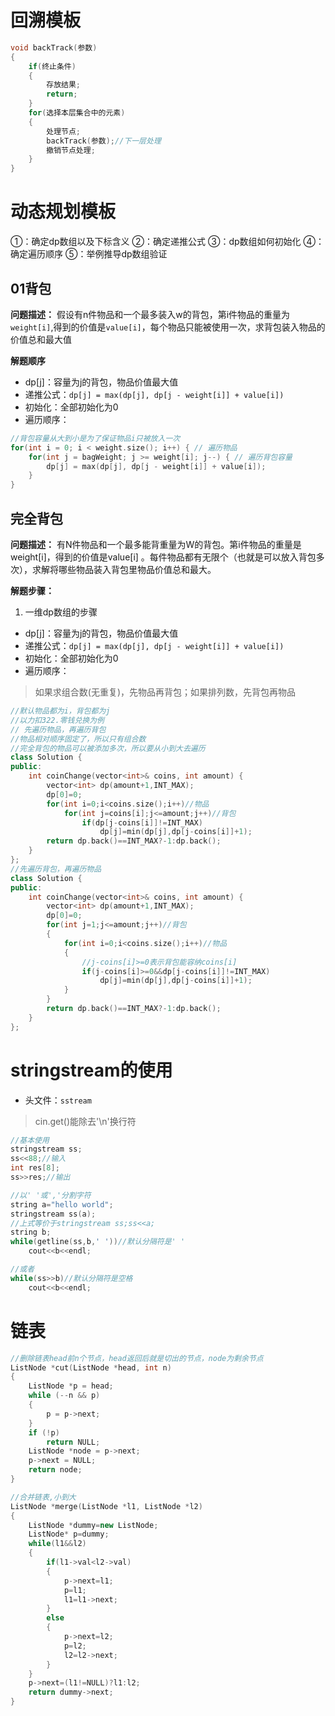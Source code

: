 # 回溯模板
```c++
void backTrack(参数)
{
    if(终止条件)
    {
        存放结果;
        return;
    }
    for(选择本层集合中的元素)
    {
        处理节点;
        backTrack(参数);//下一层处理
        撤销节点处理;
    }
}
```
# 动态规划模板
①：确定dp数组以及下标含义
②：确定递推公式
③：dp数组如何初始化
④：确定遍历顺序
⑤：举例推导dp数组验证
## 01背包
**问题描述：**
假设有n件物品和一个最多装入w的背包，第i件物品的重量为`weight[i]`,得到的价值是`value[i]`，每个物品只能被使用一次，求背包装入物品的价值总和最大值

**解题顺序**
* dp[j]：容量为j的背包，物品价值最大值
* 递推公式：`dp[j] = max(dp[j], dp[j - weight[i]] + value[i])`
* 初始化：全部初始化为0
* 遍历顺序：
```c++
//背包容量从大到小是为了保证物品i只被放入一次
for(int i = 0; i < weight.size(); i++) { // 遍历物品
    for(int j = bagWeight; j >= weight[i]; j--) { // 遍历背包容量
        dp[j] = max(dp[j], dp[j - weight[i]] + value[i]);
    }
}
```
## 完全背包
**问题描述：**
有N件物品和一个最多能背重量为W的背包。第i件物品的重量是weight[i]，得到的价值是value[i] 。每件物品都有无限个（也就是可以放入背包多次），求解将哪些物品装入背包里物品价值总和最大。

**解题步骤：**
1. 一维dp数组的步骤
* dp[j]：容量为j的背包，物品价值最大值
* 递推公式：`dp[j] = max(dp[j], dp[j - weight[i]] + value[i])`
* 初始化：全部初始化为0
* 遍历顺序：
> 如果求组合数(无重复)，先物品再背包；如果排列数，先背包再物品
```c++
//默认物品都为i，背包都为j
//以力扣322.零钱兑换为例
// 先遍历物品，再遍历背包
//物品相对顺序固定了，所以只有组合数
//完全背包的物品可以被添加多次，所以要从小到大去遍历
class Solution {
public:
    int coinChange(vector<int>& coins, int amount) {
        vector<int> dp(amount+1,INT_MAX);
        dp[0]=0;
        for(int i=0;i<coins.size();i++)//物品
            for(int j=coins[i];j<=amount;j++)//背包
                if(dp[j-coins[i]]!=INT_MAX)
                    dp[j]=min(dp[j],dp[j-coins[i]]+1);
        return dp.back()==INT_MAX?-1:dp.back();
    }
};
//先遍历背包，再遍历物品
class Solution {
public:
    int coinChange(vector<int>& coins, int amount) {
        vector<int> dp(amount+1,INT_MAX);
        dp[0]=0;
        for(int j=1;j<=amount;j++)//背包
        {
            for(int i=0;i<coins.size();i++)//物品
            {
                //j-coins[i]>=0表示背包能容纳coins[i]
                if(j-coins[i]>=0&&dp[j-coins[i]]!=INT_MAX)
                    dp[j]=min(dp[j],dp[j-coins[i]]+1);
            }
        }
        return dp.back()==INT_MAX?-1:dp.back();
    }
};
```
# stringstream的使用
* 头文件：`sstream`
> cin.get()能除去'\n'换行符
```c++
//基本使用
stringstream ss;
ss<<88;//输入
int res[8];
ss>>res;//输出

//以' '或','分割字符
string a="hello world";
stringstream ss(a);
//上式等价于stringstream ss;ss<<a;
string b;
while(getline(ss,b,' '))//默认分隔符是' '
    cout<<b<<endl;

//或者
while(ss>>b)//默认分隔符是空格
    cout<<b<<endl;
```
# 链表
```c++
//删除链表head前n个节点，head返回后就是切出的节点，node为剩余节点
ListNode *cut(ListNode *head, int n)
{
    ListNode *p = head;
    while (--n && p)
    {
        p = p->next;
    }
    if (!p)
        return NULL;
    ListNode *node = p->next;
    p->next = NULL;
    return node;
}

//合并链表,小到大
ListNode *merge(ListNode *l1, ListNode *l2)
{
    ListNode *dummy=new ListNode;
    ListNode* p=dummy;
    while(l1&&l2)
    {
        if(l1->val<l2->val)
        {
            p->next=l1;
            p=l1;
            l1=l1->next;
        }
        else
        {
            p->next=l2;
            p=l2;
            l2=l2->next;
        }
    }
    p->next=(l1!=NULL)?l1:l2;
    return dummy->next;
}
```
